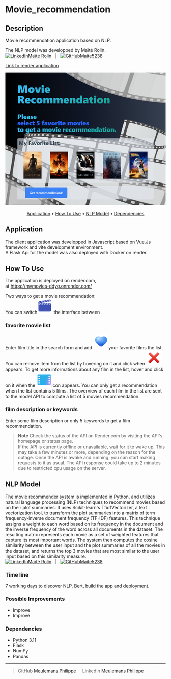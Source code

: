 # Movie_recommendation

## Description  

Movie recommendation application based on NLP.


The NLP model was developped by Maïté Rolin.   
<a href="https://www.linkedin.com/in/mrolin/" target="_blank"><img src="https://content.linkedin.com/content/dam/me/business/en-us/amp/brand-site/v2/bg/LI-Bug.svg.original.svg" width="15" height="15" alt="LinkedIn">Maïté Rolin</a> &nbsp; | &nbsp; <a href="https://github.com/Maite5238//movie-recommender" target="_blank"><img src="https://github.githubassets.com/images/modules/logos_page/GitHub-Mark.png" width="15" height="15" alt="GitHub">Maite5238</a> 


<a href="https://mymovies-ddyq.onrender.com/">Link to render application</a>
<br/>
<p align="center">
    <img src="/readme/screenshot.png"
         alt="Application screenshot">
</p>

<p align="center">
  <a href="#Application">Application</a> •
  <a href="#how-to-use">How To Use</a> •
  <a href="#NLP Model">NLP Model</a> •
  <a href="#Dependencies">Dependencies</a>
</p>

## Application

The client application was developped in Javascript based on Vue.Js framework and vite development environment.  
A Flask Api for the model was also deployed with Docker on render.


## How To Use
The application is deployed on render.com,  
at <a href="https://mymovies-ddyq.onrender.com/">https://mymovies-ddyq.onrender.com/</a>  

Two ways to get a movie recommendation:  
You can switch<img src="/public/cursor/icons8-clap-48.png" alt="movie icon"> the interface between  

### favorite movie list

Enter film title in the search form and add <img src="/public/cursor/icons8-blue-heart-48.png" alt="movie icon">your favorite films the list. 
You can remove item from the list by hovering on it and click when <img src="/public/cursor/icons8-cross-mark-48.png" alt="red cross icon"> appears.
To get more informations about any film in the list, hover and click on it when the <img src="/public/cursor/icons8-movie-48.png" alt="movie icon">icon appears. 
You can only get a recommendation when the list contains 5 films.
The overview of each film in the list are sent to the model API to compute a list of 5 movies recommendation.  

### film description or keywords

Enter some film description or only 5 keywords to get a film recommendation.  

  > **Note**
  > Check the status of the API on Render.com by visiting the API's homepage or status page.  
If the API is currently offline or unavailable, wait for it to wake up.
This may take a few minutes or more, depending on the reason for the outage.
Once the API is awake and running, you can start making requests to it as usual.
The API response could take up to 2 minutes due to restricted cpu usage on the server.

## NLP Model

The movie recommender system is implemented in Python, and utilizes natural language processing (NLP) techniques to recommend movies based on their plot summaries. It uses Scikit-learn's TfidfVectorizer, a text vectorization tool, to transform the plot summaries into a matrix of term frequency-inverse document frequency (TF-IDF) features. This technique assigns a weight to each word based on its frequency in the document and the inverse frequency of the word across all documents in the dataset. The resulting matrix represents each movie as a set of weighted features that capture its most important words. The system then computes the cosine similarity between the user input and the plot summaries of all the movies in the dataset, and returns the top 3 movies that are most similar to the user input based on this similarity measure.  
<a href="https://www.linkedin.com/in/mrolin/" target="_blank"><img src="https://content.linkedin.com/content/dam/me/business/en-us/amp/brand-site/v2/bg/LI-Bug.svg.original.svg" width="15" height="15" alt="LinkedIn">Maïté Rolin</a> &nbsp; | &nbsp; <a href="https://github.com/Maite5238//movie-recommender" target="_blank"><img src="https://github.githubassets.com/images/modules/logos_page/GitHub-Mark.png" width="15" height="15" alt="GitHub">Maite5238</a> 

### Time line

7 working days to discover NLP, Bert, build the app and deployment.
### Possible Improvements

- Improve 
- Improve

### Dependencies  

- Python 3.11  
- Flask 
- NumPy  
- Pandas  


---

> GitHub  [Meulemans Philippe](https://github.com/Laverdure77) &nbsp;&middot;&nbsp;
> LinkedIn  [Meulemans Philippe](https://www.linkedin.com/in/meulemans-philippe/) &nbsp;&middot;&nbsp;
